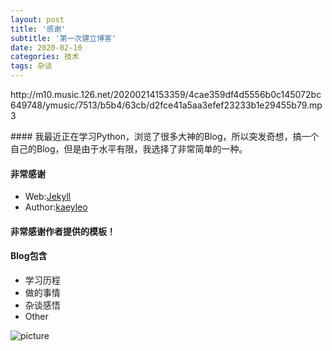 ```yaml
---
layout: post
title: '感谢'
subtitle: '第一次建立博客'
date: 2020-02-10
categories: 技术
tags: 杂谈
---
```


<p>http://m10.music.126.net/20200214153359/4cae359df4d5556b0c145072bc649748/ymusic/7513/b5b4/63cb/d2fce41a5aa3efef23233b1e29455b79.mp3</p>
#### 我最近正在学习Python，浏览了很多大神的Blog，所以突发奇想，搞一个自己的Blog，但是由于水平有限，我选择了非常简单的一种。

#### 非常感谢
* Web:[Jekyll](http://jekyllthemes.org/)
* Author:[kaeyleo](https://github.com/kaeyleo)

#### 非常感谢作者提供的模板！

#### Blog包含
* 学习历程
* 做的事情
* 杂谈感悟
* Other

![picture](https://photo.feicdn.cn/5e44ec286a71d6061147d565_1581577407021)